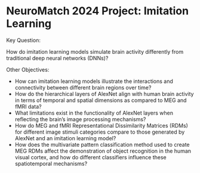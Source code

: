 # NeuroMatch 2024 Project: Imitation Learning

Key Question:

How do imitation learning models simulate brain activity differently from traditional deep neural networks (DNNs)?

Other Objectives:

- How can imitation learning models illustrate the interactions and connectivity between different brain regions over time?
- How do the hierarchical layers of AlexNet align with human brain activity in terms of temporal and spatial dimensions as compared to MEG and fMRI data?
- What limitations exist in the functionality of AlexNet layers when reflecting the brain’s image processing mechanisms?
- How do MEG and fMRI Representational Dissimilarity Matrices (RDMs) for different image stimuli categories compare to those generated by AlexNet and an imitation learning model?
- How does the multivariate pattern classification method used to create MEG RDMs affect the demonstration of object recognition in the human visual cortex, and how do different classifiers influence these spatiotemporal mechanisms?
